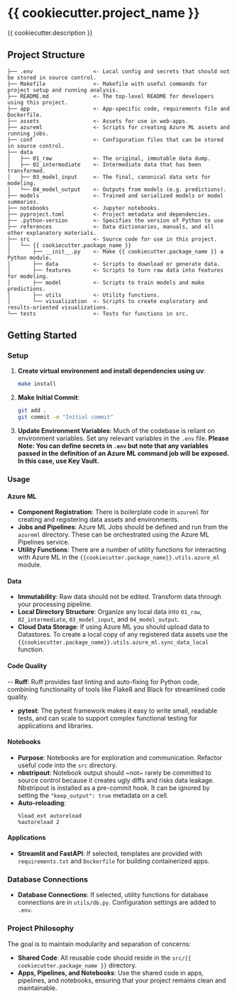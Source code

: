 # {{ cookiecutter.project_name }}
{{ cookiecutter.description }}

## Project Structure
```
├── .env                   <- Local config and secrets that should not be stored in source control.
├── Makefile               <- Makefile with useful commands for project setup and running analysis.
├── README.md              <- The top-level README for developers using this project.
├── app                    <- App-specific code, requirements file and Dockerfile.
├── assets                 <- Assets for use in web-apps.
├── azureml                <- Scripts for creating Azure ML assets and running jobs.
├── conf                   <- Configuration files that can be stored in source control.
├── data
│   ├── 01_raw             <- The original, immutable data dump.
│   ├── 02_intermediate    <- Intermediate data that has been transformed.
│   ├── 03_model_input     <- The final, canonical data sets for modeling.
│   └── 04_model_output    <- Outputs from models (e.g. predictions).
├── models                 <- Trained and serialized models or model summaries.
├── notebooks              <- Jupyter notebooks.
├── pyproject.toml         <- Project metadata and dependencies.
├── .python-version        <- Specifies the version of Python to use
├── references             <- Data dictionaries, manuals, and all other explanatory materials.
├── src                    <- Source code for use in this project.
│   └── {{ cookiecutter.package_name }}
│       ├── __init__.py    <- Make {{ cookiecutter.package_name }} a Python module.
│       ├── data           <- Scripts to download or generate data.
│       ├── features       <- Scripts to turn raw data into features for modeling.
│       ├── model          <- Scripts to train models and make predictions.
│       ├── utils          <- Utility functions.
│       └── visualization  <- Scripts to create exploratory and results-oriented visualizations.
└── tests                  <- Tests for functions in src.
```

## Getting Started

### Setup

1. **Create virtual environment and install dependencies using uv**:
   ```bash
   make install
   ```

3. **Make Initial Commit**:
   ```bash
   git add .
   git commit -m "Initial commit"
   ```

4. **Update Environment Variables**:
Much of the codebase is reliant on environment variables. Set any relevant variables in the `.env` file.
**Please Note: You can define secrets in `.env` but note that any variables passed in the definition of an Azure ML command job will be exposed. In this case, use Key Vault.**

### Usage

#### Azure ML
- **Component Registration**: There is boilerplate code in `azureml` for creating and registering data assets and environments.
- **Jobs and Pipelines**: Azure ML Jobs should be defined and run from the `azureml` directory. These can be orchestrated using the Azure ML Pipelines service.
- **Utility Functions**: There are a number of utility functions for interacting with Azure ML in the `{{cookiecutter.package_name}}.utils.azure_ml` module. 

#### Data

- **Immutability**: Raw data should not be edited. Transform data through your processing pipeline.
- **Local Directory Structure**: Organize any local data into `01_raw`, `02_intermediate`, `03_model_input`, and `04_model_output`.
- **Cloud Data Storage**: If using Azure ML you should upload data to Datastores. To create a local copy of any registered data assets use the `{{cookiecutter.package_name}}.utils.azure_ml.sync_data_local` function.

#### Code Quality

-- **Ruff**: Ruff provides fast linting and auto-fixing for Python code, combining functionality of tools like Flake8 and Black for streamlined code quality.
- **pytest**: The pytest framework makes it easy to write small, readable tests, and can scale to support complex functional testing for applications and libraries.

#### Notebooks

- **Purpose**: Notebooks are for exploration and communication. Refactor useful code into the `src` directory.
- **nbstripout**: Notebook output should ~not~ rarely be committed to source control because it creates ugly diffs and risks data leakage. Nbstripout is installed as a pre-commit hook. It can be ignored by setting the ```"keep_output": true``` metadata on a cell.
- **Auto-reloading**:
  ```python🚡
  %load_ext autoreload
  %autoreload 2
  ```

#### Applications

- **Streamlit and FastAPI**: If selected, templates are provided with `requirements.txt` and `Dockerfile` for building containerized apps.

### Database Connections

- **Database Connections**: If selected, utility functions for database connections are in `utils/db.py`. Configuration settings are added to `.env`.

### Project Philosophy

The goal is to maintain modularity and separation of concerns:
- **Shared Code**: All reusable code should reside in the `src/{{ cookiecutter.package_name }}` directory.
- **Apps, Pipelines, and Notebooks**: Use the shared code in apps, pipelines, and notebooks, ensuring that your project remains clean and maintainable.